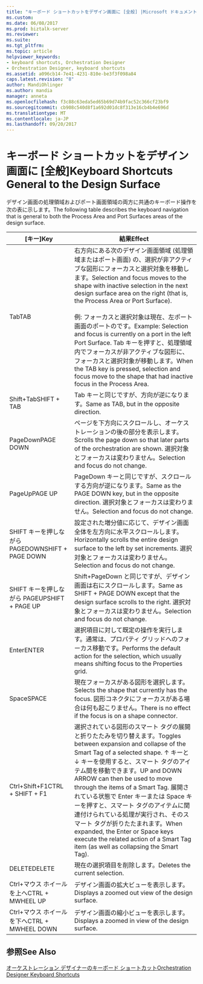 ```yaml
---
title: "キーボード ショートカットをデザイン画面に [全般] |Microsoft ドキュメント"
ms.custom: 
ms.date: 06/08/2017
ms.prod: biztalk-server
ms.reviewer: 
ms.suite: 
ms.tgt_pltfrm: 
ms.topic: article
helpviewer_keywords:
- keyboard shortcuts, Orchestration Designer
- Orchestration Designer, keyboard shortcuts
ms.assetid: a096cb14-7e41-4231-810e-be3f3f098a84
caps.latest.revision: "8"
author: MandiOhlinger
ms.author: mandia
manager: anneta
ms.openlocfilehash: f3c88c63eda5ed65b69d74b9fac52c366cf23bf9
ms.sourcegitcommit: cb908c540d8f1a692d01dc8f313e16cb4b4e696d
ms.translationtype: MT
ms.contentlocale: ja-JP
ms.lasthandoff: 09/20/2017
---
```

# <a name="keyboard-shortcuts-general-to-the-design-surface"></a><span data-ttu-id="e8da6-102">キーボード ショートカットをデザイン画面に [全般]</span><span class="sxs-lookup"><span data-stu-id="e8da6-102">Keyboard Shortcuts General to the Design Surface</span></span>
<span data-ttu-id="e8da6-103">デザイン画面の処理領域およびポート画面領域の両方に共通のキーボード操作を次の表に示します。</span><span class="sxs-lookup"><span data-stu-id="e8da6-103">The following table describes the keyboard navigation that is general to both the Process Area and Port Surfaces areas of the design surface.</span></span>  
  
|<span data-ttu-id="e8da6-104">[キー]</span><span class="sxs-lookup"><span data-stu-id="e8da6-104">Key</span></span>|<span data-ttu-id="e8da6-105">結果</span><span class="sxs-lookup"><span data-stu-id="e8da6-105">Effect</span></span>|  
|---------|------------|  
|<span data-ttu-id="e8da6-106">Tab</span><span class="sxs-lookup"><span data-stu-id="e8da6-106">TAB</span></span>|<span data-ttu-id="e8da6-107">右方向にある次のデザイン画面領域 (処理領域またはポート画面) の、選択が非アクティブな図形にフォーカスと選択対象を移動します。</span><span class="sxs-lookup"><span data-stu-id="e8da6-107">Selection and focus moves to the shape with inactive selection in the next design surface area on the right (that is, the Process Area or Port Surface).</span></span><br /><br /> <span data-ttu-id="e8da6-108">例: フォーカスと選択対象は現在、左ポート画面のポートのです。</span><span class="sxs-lookup"><span data-stu-id="e8da6-108">Example: Selection and focus is currently on a port in the left Port Surface.</span></span> <span data-ttu-id="e8da6-109">Tab キーを押すと、処理領域内でフォーカスが非アクティブな図形に、フォーカスと選択対象が移動します。</span><span class="sxs-lookup"><span data-stu-id="e8da6-109">When the TAB key is pressed, selection and focus move to the shape that had inactive focus in the Process Area.</span></span>|  
|<span data-ttu-id="e8da6-110">Shift+Tab</span><span class="sxs-lookup"><span data-stu-id="e8da6-110">SHIFT + TAB</span></span>|<span data-ttu-id="e8da6-111">Tab キーと同じですが、方向が逆になります。</span><span class="sxs-lookup"><span data-stu-id="e8da6-111">Same as TAB, but in the opposite direction.</span></span>|  
|<span data-ttu-id="e8da6-112">PageDown</span><span class="sxs-lookup"><span data-stu-id="e8da6-112">PAGE DOWN</span></span>|<span data-ttu-id="e8da6-113">ページを下方向にスクロールし、オーケストレーションの後の部分を表示します。</span><span class="sxs-lookup"><span data-stu-id="e8da6-113">Scrolls the page down so that later parts of the orchestration are shown.</span></span> <span data-ttu-id="e8da6-114">選択対象とフォーカスは変わりません。</span><span class="sxs-lookup"><span data-stu-id="e8da6-114">Selection and focus do not change.</span></span>|  
|<span data-ttu-id="e8da6-115">PageUp</span><span class="sxs-lookup"><span data-stu-id="e8da6-115">PAGE UP</span></span>|<span data-ttu-id="e8da6-116">PageDown キーと同じですが、スクロールする方向が逆になります。</span><span class="sxs-lookup"><span data-stu-id="e8da6-116">Same as the PAGE DOWN key, but in the opposite direction.</span></span> <span data-ttu-id="e8da6-117">選択対象とフォーカスは変わりません。</span><span class="sxs-lookup"><span data-stu-id="e8da6-117">Selection and focus do not change.</span></span>|  
|<span data-ttu-id="e8da6-118">SHIFT キーを押しながら PAGEDOWN</span><span class="sxs-lookup"><span data-stu-id="e8da6-118">SHIFT + PAGE DOWN</span></span>|<span data-ttu-id="e8da6-119">設定された増分値に応じて、デザイン画面全体を左方向に水平スクロールします。</span><span class="sxs-lookup"><span data-stu-id="e8da6-119">Horizontally scrolls the entire design surface to the left by set increments.</span></span> <span data-ttu-id="e8da6-120">選択対象とフォーカスは変わりません。</span><span class="sxs-lookup"><span data-stu-id="e8da6-120">Selection and focus do not change.</span></span>|  
|<span data-ttu-id="e8da6-121">SHIFT キーを押しながら PAGEUP</span><span class="sxs-lookup"><span data-stu-id="e8da6-121">SHIFT + PAGE UP</span></span>|<span data-ttu-id="e8da6-122">Shift+PageDown と同じですが、デザイン画面は右にスクロールします。</span><span class="sxs-lookup"><span data-stu-id="e8da6-122">Same as SHIFT + PAGE DOWN except that the design surface scrolls to the right.</span></span> <span data-ttu-id="e8da6-123">選択対象とフォーカスは変わりません。</span><span class="sxs-lookup"><span data-stu-id="e8da6-123">Selection and focus do not change.</span></span>|  
|<span data-ttu-id="e8da6-124">Enter</span><span class="sxs-lookup"><span data-stu-id="e8da6-124">ENTER</span></span>|<span data-ttu-id="e8da6-125">選択項目に対して既定の操作を実行します。通常は、プロパティ グリッドへのフォーカス移動です。</span><span class="sxs-lookup"><span data-stu-id="e8da6-125">Performs the default action for the selection, which usually means shifting focus to the Properties grid.</span></span>|  
|<span data-ttu-id="e8da6-126">Space</span><span class="sxs-lookup"><span data-stu-id="e8da6-126">SPACE</span></span>|<span data-ttu-id="e8da6-127">現在フォーカスがある図形を選択します。</span><span class="sxs-lookup"><span data-stu-id="e8da6-127">Selects the shape that currently has the focus.</span></span> <span data-ttu-id="e8da6-128">図形コネクタにフォーカスがある場合は何も起こりません。</span><span class="sxs-lookup"><span data-stu-id="e8da6-128">There is no effect if the focus is on a shape connector.</span></span>|  
|<span data-ttu-id="e8da6-129">Ctrl+Shift+F1</span><span class="sxs-lookup"><span data-stu-id="e8da6-129">CTRL + SHIFT + F1</span></span>|<span data-ttu-id="e8da6-130">選択されている図形のスマート タグの展開と折りたたみを切り替えます。</span><span class="sxs-lookup"><span data-stu-id="e8da6-130">Toggles between expansion and collapse of the Smart Tag of a selected shape.</span></span> <span data-ttu-id="e8da6-131">↑ キーと↓ キーを使用すると、スマート タグのアイテム間を移動できます。</span><span class="sxs-lookup"><span data-stu-id="e8da6-131">UP and DOWN ARROW can then be used to move through the items of a Smart Tag.</span></span> <span data-ttu-id="e8da6-132">展開されている状態で Enter キーまたは Space キーを押すと、スマート タグのアイテムに関連付けられている処理が実行され、そのスマート タグが折りたたまれます。</span><span class="sxs-lookup"><span data-stu-id="e8da6-132">When expanded, the Enter or Space keys execute the related action of a Smart Tag item (as well as collapsing the Smart Tag).</span></span>|  
|<span data-ttu-id="e8da6-133">DELETE</span><span class="sxs-lookup"><span data-stu-id="e8da6-133">DELETE</span></span>|<span data-ttu-id="e8da6-134">現在の選択項目を削除します。</span><span class="sxs-lookup"><span data-stu-id="e8da6-134">Deletes the current selection.</span></span>|  
|<span data-ttu-id="e8da6-135">Ctrl+マウス ホイールを上へ</localizedText></span><span class="sxs-lookup"><span data-stu-id="e8da6-135">CTRL + MWHEEL UP</span></span>|<span data-ttu-id="e8da6-136">デザイン画面の拡大ビューを表示します。</span><span class="sxs-lookup"><span data-stu-id="e8da6-136">Displays a zoomed out view of the design surface.</span></span>|  
|<span data-ttu-id="e8da6-137">Ctrl+マウス ホイールを下へ</localizedText></span><span class="sxs-lookup"><span data-stu-id="e8da6-137">CTRL + MWHEEL DOWN</span></span>|<span data-ttu-id="e8da6-138">デザイン画面の縮小ビューを表示します。</span><span class="sxs-lookup"><span data-stu-id="e8da6-138">Displays a zoomed in view of the design surface.</span></span>|  
  
## <a name="see-also"></a><span data-ttu-id="e8da6-139">参照</span><span class="sxs-lookup"><span data-stu-id="e8da6-139">See Also</span></span>  
 [<span data-ttu-id="e8da6-140">オーケストレーション デザイナーのキーボード ショートカット</span><span class="sxs-lookup"><span data-stu-id="e8da6-140">Orchestration Designer Keyboard Shortcuts</span></span>](../core/orchestration-designer-keyboard-shortcuts.md)